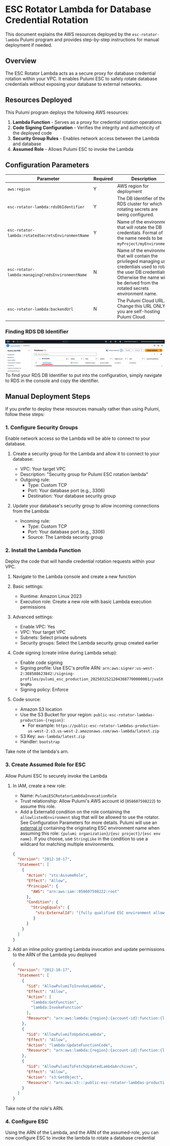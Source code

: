# ESC Rotator Lambda for Database Credential Rotation

This document explains the AWS resources deployed by the `esc-rotator-lambda` Pulumi program and provides step-by-step instructions for manual deployment if needed.

## Overview

The ESC Rotator Lambda acts as a secure proxy for database credential rotation within your VPC. 
It enables Pulumi ESC to safely rotate database credentials without exposing your database to external networks. 

## Resources Deployed

This Pulumi program deploys the following AWS resources:

1. **Lambda Function** - Serves as a proxy for credential rotation operations
2. **Code Signing Configuration** - Verifies the integrity and authenticity of the deployed code
3. **Security Group Rules** - Enables network access between the Lambda and database
4. **Assumed Role** - Allows Pulumi ESC to invoke the Lambda

## Configuration Parameters

| Parameter                                         |Required | Description                                                         |
|---------------------------------------------------|---------|---------------------------------------------------------------------|
| `aws:region`                                      | Y       | AWS region for deployment                                           |
| `esc-rotator-lambda:rdsDbIdentifier`              | Y       | The DB Identifier of the RDS cluster for which rotating secrets are being configured. |
| `esc-rotator-lambda:rotatedSecretsEnvironmentName`| Y       | Name of the environment that will rotate the DB credentials. Format of the name needs to be `myProject/myEnvironment`. |
| `esc-rotator-lambda:managingCredsEnvironmentName` | N       | Name of the environment that will contain the privileged managing user credentials used to rotate the user DB credentials. Otherwise the name will be derived from the rotated secrets environment name. |
| `esc-rotator-lambda:backendUrl`                   | N       | The Pulumi Cloud URL. Change this URL ONLY if you are self-hosting Pulumi Cloud. |

### Finding RDS DB Identifier
![alt text](images/db_identifier.png)
To find your RDS DB Identifier to put into the configuration, simply navigate to RDS in the console and copy the identifier.

## Manual Deployment Steps

If you prefer to deploy these resources manually rather than using Pulumi, follow these steps:

### 1. Configure Security Groups

Enable network access so the Lambda will be able to connect to your database.

1. Create a security group for the Lambda and allow it to connect to your database:
   - VPC: Your target VPC
   - Description: "Security group for Pulumi ESC rotation lambda"
   - Outgoing rule:
     - Type: Custom TCP
     - Port: Your database port (e.g., 3306)
     - Destination: Your database security group

2. Update your database's security group to allow incoming connections from the Lambda:
   - Incoming rule:
     - Type: Custom TCP
     - Port: Your database port (e.g., 3306)
     - Source: The Lambda security group

### 2. Install the Lambda Function

Deploy the code that will handle credential rotation requests within your VPC.

1. Navigate to the Lambda console and create a new function
2. Basic settings:
    - Runtime: Amazon Linux 2023
    - Execution role: Create a new role with basic Lambda execution permissions

3. Advanced settings:
    - Enable VPC: Yes
    - VPC: Your target VPC
    - Subnets: Select private subnets
    - Security groups: Select the Lambda security group created earlier

4. Code signing (create inline during Lambda setup):
    - Enable code signing
    - Signing profile: Use ESC's profile ARN: `arn:aws:signer:us-west-2:388588623842:/signing-profiles/pulumi_esc_production_20250325212043887700000001/jva5X9nqMa`
    - Signing policy: Enforce

5. Code source:
    - Amazon S3 location
    - Use the S3 Bucket for your region: `public-esc-rotator-lambdas-production-{region}`: 
      - For example: `https://public-esc-rotator-lambdas-production-us-west-2.s3.us-west-2.amazonaws.com/aws-lambda/latest.zip`
    - S3 Key: `aws-lambda/latest.zip`
    - Handler: `bootstrap`

Take note of the lambda's arn.

### 3. Create Assumed Role for ESC

Allow Pulumi ESC to securely invoke the Lambda

1. In IAM, create a new role:
    - Name: `PulumiESCRotatorLambdaInvocationRole`
    - Trust relationship: Allow Pulumi's AWS account id (`058607598222`) to assume this role.
    - Add a ExternalId condition on the role containing the `allowlistedEnvironment` slug that will be allowed to use the rotator. See Configuration Parameters for more details.
      Pulumi will use an [external id](https://docs.aws.amazon.com/IAM/latest/UserGuide/id_roles_common-scenarios_third-party.html)
      containing the originating ESC environment name when assuming this role: `{pulumi organization}/{esc project}/{esc env name}`.
      If you choose, use `StringLike` in the condition to use a wildcard for matching multiple environments.

   ```json
   {
     "Version": "2012-10-17",
     "Statement": [
       {
         "Action": "sts:AssumeRole",
         "Effect": "Allow",
         "Principal": {
           "AWS": "arn:aws:iam::058607598222:root"
         },
         "Condition": {
           "StringEquals": {
             "sts:ExternalId": "{fully qualified ESC environment allowed to use the rotator}"
            }
         }
       }
     ]
   }
   ```

2. Add an inline policy granting Lambda invocation and update permissions to the ARN of the Lambda you deployed
   ```json
   {
     "Version": "2012-10-17",
     "Statement": [
       {
         "Sid": "AllowPulumiToInvokeLambda",
         "Effect": "Allow",
         "Action": [
           "lambda:GetFunction",
           "lambda:InvokeFunction"
         ],
         "Resource": "arn:aws:lambda:{region}:{account-id}:function:{lambda-name}"
       },
       {
         "Sid": "AllowPulumiToUpdateLambda",
         "Effect": "Allow",
         "Action": "lambda:UpdateFunctionCode",
         "Resource": "arn:aws:lambda:{region}:{account-id}:function:{lambda-name}"
       },
       {
         "Sid": "AllowPulumiToFetchUpdatedLambdaArchives",
         "Effect": "Allow",
         "Action": "s3:GetObject",
         "Resource": "arn:aws:s3:::public-esc-rotator-lambdas-production-{region}/*"
       }
     ]
   }
   ```

Take note of the role's ARN.

### 4. Configure ESC

Using the ARN of the Lambda, and the ARN of the assumed-role, you can now configure ESC to invoke the lambda to rotate a database credential
